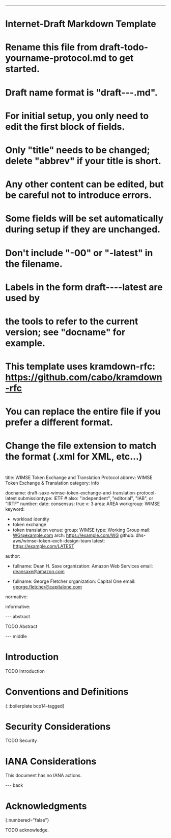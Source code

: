 ---
###
# Internet-Draft Markdown Template
#
# Rename this file from draft-todo-yourname-protocol.md to get started.
# Draft name format is "draft-<yourname>-<workgroup>-<name>.md".
#
# For initial setup, you only need to edit the first block of fields.
# Only "title" needs to be changed; delete "abbrev" if your title is short.
# Any other content can be edited, but be careful not to introduce errors.
# Some fields will be set automatically during setup if they are unchanged.
#
# Don't include "-00" or "-latest" in the filename.
# Labels in the form draft-<yourname>-<workgroup>-<name>-latest are used by
# the tools to refer to the current version; see "docname" for example.
#
# This template uses kramdown-rfc: https://github.com/cabo/kramdown-rfc
# You can replace the entire file if you prefer a different format.
# Change the file extension to match the format (.xml for XML, etc...)
#
###
title: WIMSE Token Exchange and Translation Protocol
abbrev: WIMSE Token Exchange & Translation
category: info

docname: draft-saxe-wimse-token-exchange-and-translation-protocol-latest
submissiontype: IETF  # also: "independent", "editorial", "IAB", or "IRTF"
number:
date:
consensus: true
v: 3
area: AREA
workgroup: WIMSE
keyword:
 - workload identity
 - token exchange
 - token translation
venue:
  group: WIMSE
  type: Working Group
  mail: WG@example.com
  arch: https://example.com/WG
  github: dhs-aws/wimse-token-exch-design-team
  latest: https://example.com/LATEST

author:
 -  fullname: Dean H. Saxe
    organization: Amazon Web Services
    email: deansaxe@amazon.com

 -  fullname: George Fletcher
    organization: Capital One
    email: george.fletcher@capitalone.com
    
normative:

informative:


--- abstract

TODO Abstract


--- middle

# Introduction

TODO Introduction


# Conventions and Definitions

{::boilerplate bcp14-tagged}


# Security Considerations

TODO Security


# IANA Considerations

This document has no IANA actions.


--- back

# Acknowledgments
{:numbered="false"}

TODO acknowledge.

